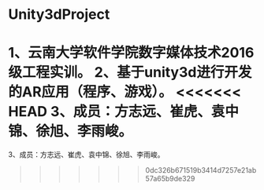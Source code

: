 # Unity3dProject
1、云南大学软件学院数字媒体技术2016级工程实训。
2、基于unity3d进行开发的AR应用（程序、游戏）。
<<<<<<< HEAD
3、成员：方志远、崔虎、袁中锦、徐旭、李雨峻。
=======
3、成员：方志远、崔虎、袁中锦、徐旭、李雨峻。
>>>>>>> 0dc326b671519b3414d7257e21ab57a65b9de329
